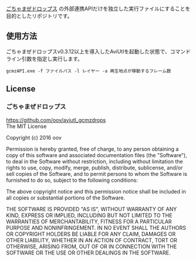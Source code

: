 ﻿[ごちゃまぜドロップス](https://github.com/oov/aviutl_gcmzdrop)
の外部連携APIだけを独立した実行ファイルにすることを目的としたリポジトリです。  

## 使用方法  
ごちゃまぜドロップスv0.3.12以上を導入したAviUtlを起動した状態で、コマンドライン引数を指定し実行します。  
```
gcmzAPI.exe -f ファイルパス -l レイヤー -a 再生地点が移動するフレーム数
```



## License  
### ごちゃまぜドロップス  
https://github.com/oov/aviutl_gcmzdrops  
The MIT License  

Copyright (c) 2016 oov

Permission is hereby granted, free of charge, to any person obtaining a copy of
this software and associated documentation files (the "Software"), to deal in
the Software without restriction, including without limitation the rights to
use, copy, modify, merge, publish, distribute, sublicense, and/or sell copies of
the Software, and to permit persons to whom the Software is furnished to do so,
subject to the following conditions:

The above copyright notice and this permission notice shall be included in all
copies or substantial portions of the Software.

THE SOFTWARE IS PROVIDED "AS IS", WITHOUT WARRANTY OF ANY KIND, EXPRESS OR
IMPLIED, INCLUDING BUT NOT LIMITED TO THE WARRANTIES OF MERCHANTABILITY, FITNESS
FOR A PARTICULAR PURPOSE AND NONINFRINGEMENT. IN NO EVENT SHALL THE AUTHORS OR
COPYRIGHT HOLDERS BE LIABLE FOR ANY CLAIM, DAMAGES OR OTHER LIABILITY, WHETHER
IN AN ACTION OF CONTRACT, TORT OR OTHERWISE, ARISING FROM, OUT OF OR IN
CONNECTION WITH THE SOFTWARE OR THE USE OR OTHER DEALINGS IN THE SOFTWARE.